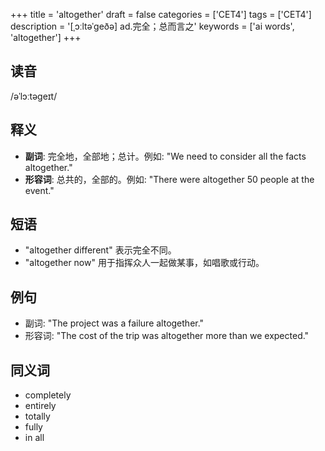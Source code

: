 +++
title = 'altogether'
draft = false
categories = ['CET4']
tags = ['CET4']
description = '[ˌɔːltəˈgeðə] ad.完全；总而言之'
keywords = ['ai words', 'altogether']
+++

## 读音
/əˈlɔːtəgeɪt/

## 释义
- **副词**: 完全地，全部地；总计。例如: "We need to consider all the facts altogether." 
- **形容词**: 总共的，全部的。例如: "There were altogether 50 people at the event."

## 短语
- "altogether different" 表示完全不同。
- "altogether now" 用于指挥众人一起做某事，如唱歌或行动。

## 例句
- 副词: "The project was a failure altogether."
- 形容词: "The cost of the trip was altogether more than we expected."

## 同义词
- completely
- entirely
- totally
- fully
- in all
